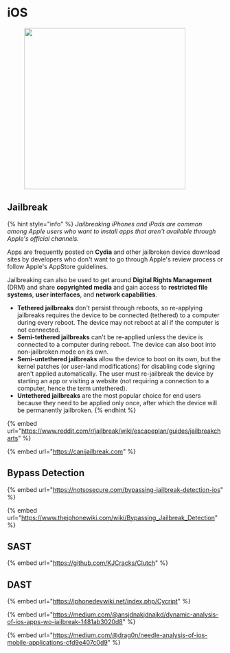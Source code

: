 # iOS

<figure><img src="https://media0.giphy.com/media/l2JeaHMchEJzFVyo0/giphy.gif?cid=ecf05e4775sqd0gvrrc0q8o006xkn65cooadarfo3kppav1v&#x26;ep=v1_gifs_search&#x26;rid=giphy.gif&#x26;ct=g" alt="" width="375"><figcaption></figcaption></figure>

## Jailbreak

{% hint style="info" %}
_Jailbreaking iPhones and iPads are common among Apple users who want to install apps that aren't available through Apple's official channels._

Apps are frequently posted on **Cydia** and other jailbroken device download sites by developers who don't want to go through Apple's review process or follow Apple's AppStore guidelines.

Jailbreaking can also be used to get around **Digital Rights Management** (DRM) and share **copyrighted media** and gain access to **restricted file systems**, **user interfaces**, and **network capabilities**.

* **Tethered jailbreaks** don't persist through reboots, so re-applying jailbreaks requires the device to be connected (tethered) to a computer during every reboot. The device may not reboot at all if the computer is not connected.
* **Semi-tethered jailbreaks** can't be re-applied unless the device is connected to a computer during reboot. The device can also boot into non-jailbroken mode on its own.
* **Semi-untethered jailbreaks** allow the device to boot on its own, but the kernel patches (or user-land modifications) for disabling code signing aren't applied automatically. The user must re-jailbreak the device by starting an app or visiting a website (not requiring a connection to a computer, hence the term untethered).
* **Untethered jailbreaks** are the most popular choice for end users because they need to be applied only once, after which the device will be permanently jailbroken.
{% endhint %}

{% embed url="https://www.reddit.com/r/jailbreak/wiki/escapeplan/guides/jailbreakcharts" %}

{% embed url="https://canijailbreak.com" %}

## Bypass Detection

{% embed url="https://notsosecure.com/bypassing-jailbreak-detection-ios" %}

{% embed url="https://www.theiphonewiki.com/wiki/Bypassing_Jailbreak_Detection" %}

## SAST

{% embed url="https://github.com/KJCracks/Clutch" %}

## DAST

{% embed url="https://iphonedevwiki.net/index.php/Cycript" %}

{% embed url="https://medium.com/@ansjdnakjdnajkd/dynamic-analysis-of-ios-apps-wo-jailbreak-1481ab3020d8" %}

{% embed url="https://medium.com/@drag0n/needle-analysis-of-ios-mobile-applications-cfd9e407c0d9" %}
